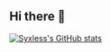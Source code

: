 ## Hi there 👋

[![Syxless's GitHub stats](https://github-readme-stats.vercel.app/api?username=Syxless)](https://github.com/Syxless/github-readme-stats&show_icons=true&theme=dark)

<!--
**Syxless/Syxless** is a ✨ _special_ ✨ repository because its `README.md` (this file) appears on your GitHub profile.

Here are some ideas to get you started:

- 🔭 I’m currently working on ...
- 🌱 I’m currently learning ...
- 👯 I’m looking to collaborate on ...
- 🤔 I’m looking for help with ...
- 💬 Ask me about ...
- 📫 How to reach me: ...
- 😄 Pronouns: ...
- ⚡ Fun fact: ...
-->

